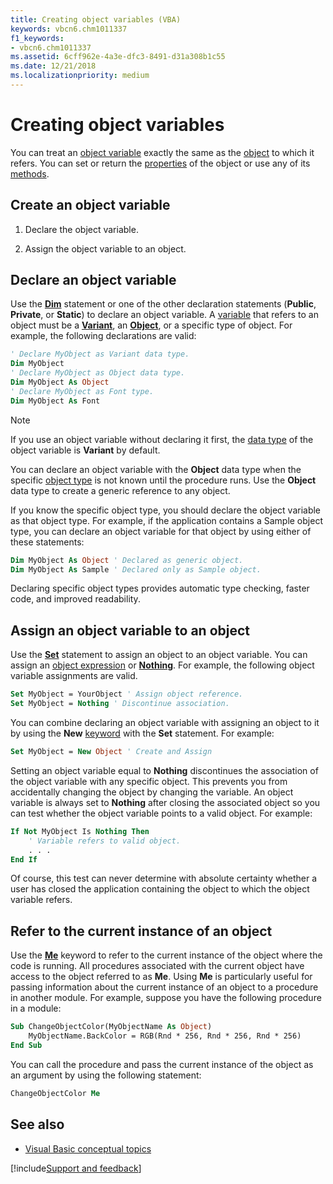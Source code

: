 ```yaml
---
title: Creating object variables (VBA)
keywords: vbcn6.chm1011337
f1_keywords:
- vbcn6.chm1011337
ms.assetid: 6cff962e-4a3e-dfc3-8491-d31a308b1c55
ms.date: 12/21/2018
ms.localizationpriority: medium
---
```



# Creating object variables

You can treat an [object variable](../../Glossary/vbe-glossary.md#object-variable) exactly the same as the [object](../../Glossary/vbe-glossary.md#object) to which it refers. You can set or return the [properties](../../Glossary/vbe-glossary.md#property) of the object or use any of its [methods](../../Glossary/vbe-glossary.md#method).

## Create an object variable

1. Declare the object variable.
    
2. Assign the object variable to an object.
    

## Declare an object variable

Use the **[Dim](../../reference/user-interface-help/dim-statement.md)** statement or one of the other declaration statements (**Public**, **Private**, or **Static**) to declare an object variable. A [variable](../../Glossary/vbe-glossary.md#variable) that refers to an object must be a **[Variant](../../reference/user-interface-help/variant-data-type.md)**, an **[Object](../../reference/user-interface-help/object-data-type.md)**, or a specific type of object. For example, the following declarations are valid:

```vb
' Declare MyObject as Variant data type. 
Dim MyObject 
' Declare MyObject as Object data type. 
Dim MyObject As Object 
' Declare MyObject as Font type. 
Dim MyObject As Font 

```

> [!NOTE] 
> If you use an object variable without declaring it first, the [data type](../../Glossary/vbe-glossary.md#data-type) of the object variable is **Variant** by default.

You can declare an object variable with the **Object** data type when the specific [object type](../../Glossary/vbe-glossary.md#object-type) is not known until the procedure runs. Use the **Object** data type to create a generic reference to any object.

If you know the specific object type, you should declare the object variable as that object type. For example, if the application contains a Sample object type, you can declare an object variable for that object by using either of these statements:

```vb
Dim MyObject As Object ' Declared as generic object. 
Dim MyObject As Sample ' Declared only as Sample object. 

```

Declaring specific object types provides automatic type checking, faster code, and improved readability.

## Assign an object variable to an object

Use the **[Set](../../reference/user-interface-help/set-statement.md)** statement to assign an object to an object variable. You can assign an [object expression](../../Glossary/vbe-glossary.md#object-expression) or **[Nothing](../../reference/user-interface-help/nothing-keyword.md)**. For example, the following object variable assignments are valid.

```vb
Set MyObject = YourObject ' Assign object reference. 
Set MyObject = Nothing ' Discontinue association. 

```

You can combine declaring an object variable with assigning an object to it by using the **New** [keyword](../../Glossary/vbe-glossary.md#keyword) with the **Set** statement. For example:

```vb
Set MyObject = New Object ' Create and Assign 

```

Setting an object variable equal to **Nothing** discontinues the association of the object variable with any specific object. This prevents you from accidentally changing the object by changing the variable. An object variable is always set to **Nothing** after closing the associated object so you can test whether the object variable points to a valid object. For example:

```vb
If Not MyObject Is Nothing Then 
    ' Variable refers to valid object. 
    . . . 
End If 

```

Of course, this test can never determine with absolute certainty whether a user has closed the application containing the object to which the object variable refers.

## Refer to the current instance of an object

Use the **[Me](../../reference/user-interface-help/me-keyword.md)** keyword to refer to the current instance of the object where the code is running. All procedures associated with the current object have access to the object referred to as **Me**. Using **Me** is particularly useful for passing information about the current instance of an object to a procedure in another module. For example, suppose you have the following procedure in a module:

```vb
Sub ChangeObjectColor(MyObjectName As Object) 
    MyObjectName.BackColor = RGB(Rnd * 256, Rnd * 256, Rnd * 256) 
End Sub
```

You can call the procedure and pass the current instance of the object as an argument by using the following statement:

```vb
ChangeObjectColor Me 
```

## See also

- [Visual Basic conceptual topics](../../reference/user-interface-help/visual-basic-conceptual-topics.md)

[!include[Support and feedback](~/includes/feedback-boilerplate.md)]
